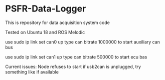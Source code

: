 # PSFR-Data-Logger
This is repository for data acquisition system code 

Tested on Ubuntu 18 and ROS Melodic

use sudo ip link set can0 up type can bitrate 1000000 to start auxiliary can bus

use sudo ip link set can1 up type can bitrate 500000 to start ecu bas

Current issues:
Node refuses to start if usb2can is unplugged, try something like if available 
